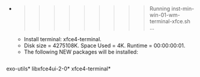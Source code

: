 * >>>>>>>>> Running inst-min-win-01-wm-terminal-xfce.sh ...
  * Install terminal: xfce4-terminal.
  * Disk size = 4275108K. Space Used = 4K. Runtime = 00:00:00:01.
  * The following NEW packages will be installed:
  ```bash
exo-utils* libxfce4ui-2-0* xfce4-terminal*
  ```
